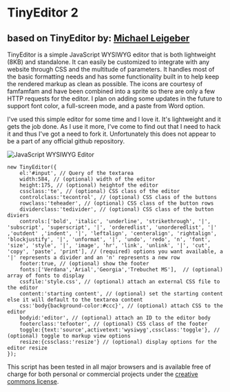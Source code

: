 # TinyEditor 2
## based on TinyEditor by: [Michael Leigeber](http://www.scriptiny.com/author/michael/)


TinyEditor is a simple JavaScript WYSIWYG editor that is both lightweight (8KB) and standalone. It can easily be customized to integrate with any website through CSS and the multitude of parameters. It handles most of the basic formatting needs and has some functionality built in to help keep the rendered markup as clean as possible. The icons are courtesy of famfamfam and have been combined into a sprite so there are only a few HTTP requests for the editor. I plan on adding some updates in the future to support font color, a full-screen mode, and a paste from Word option.



I've used this simple editor for some time and I love it. It's lightweight and it gets the job done. As I use it more, I've come to find out that I need to hack it and thus I've got a need to fork it. Unfortunately this does not appear to be a part of any official github repository.

![JavaScript WYSIWYG Editor](http://www.scriptiny.com/wp-content/uploads/2010/02/editor.jpg "JavaScript WYSIWYG Editor")

    new TinyEditor({
        el:'#input', // Query of the textarea
        width:584, // (optional) width of the editor
        height:175, // (optional) heightof the editor
        cssclass:'te', // (optional) CSS class of the editor
        controlclass:'tecontrol', // (optional) CSS class of the buttons
        rowclass:'teheader', // (optional) CSS class of the button rows
        dividerclass:'tedivider', // (optional) CSS class of the button diviers
        controls:['bold', 'italic', 'underline', 'strikethrough', '|', 'subscript', 'superscript', '|', 'orderedlist', 'unorderedlist', '|' ,'outdent' ,'indent', '|', 'leftalign', 'centeralign', 'rightalign', 'blockjustify', '|', 'unformat', '|', 'undo', 'redo', 'n', 'font', 'size', 'style', '|', 'image', 'hr', 'link', 'unlink', '|', 'cut', 'copy', 'paste', 'print'], // (required) options you want available, a '|' represents a divider and an 'n' represents a new row
        footer:true, // (optional) show the footer
        fonts:['Verdana','Arial','Georgia','Trebuchet MS'],  // (optional) array of fonts to display
        cssfile:'style.css', // (optional) attach an external CSS file to the editor
        content:'starting content', // (optional) set the starting content else it will default to the textarea content
        css:'body{background-color:#ccc}', // (optional) attach CSS to the editor
        bodyid:'editor', // (optional) attach an ID to the editor body
        footerclass:'tefooter', // (optional) CSS class of the footer
        toggle:{text:'source',activetext:'wysiwyg',cssclass:'toggle'}, // (optional) toggle to markup view options
        resize:{cssclass:'resize'} // (optional) display options for the editor resize
    });

This script has been tested in all major browsers and is available free of charge for both personal or commercial projects under the [creative commons license](http://creativecommons.org/licenses/by/3.0/us/).
